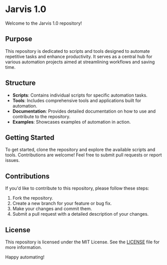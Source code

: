 
# Jarvis 1.0

Welcome to the Jarvis 1.0 repository!

## Purpose
This repository is dedicated to scripts and tools designed to automate repetitive tasks and enhance productivity. It serves as a central hub for various automation projects aimed at streamlining workflows and saving time.

## Structure
- **Scripts**: Contains individual scripts for specific automation tasks.
- **Tools**: Includes comprehensive tools and applications built for automation.
- **Documentation**: Provides detailed documentation on how to use and contribute to the repository.
- **Examples**: Showcases examples of automation in action.

## Getting Started
To get started, clone the repository and explore the available scripts and tools. Contributions are welcome! Feel free to submit pull requests or report issues.

## Contributions
If you'd like to contribute to this repository, please follow these steps:
1. Fork the repository.
2. Create a new branch for your feature or bug fix.
3. Make your changes and commit them.
4. Submit a pull request with a detailed description of your changes.

## License
This repository is licensed under the MIT License. See the [LICENSE](LICENSE) file for more information.

Happy automating!
